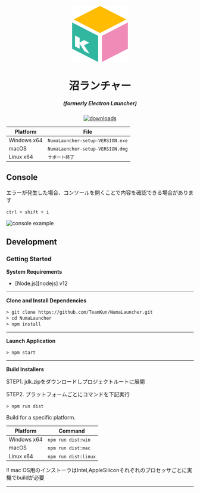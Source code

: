 <p align="center"><img src="./app/assets/images/SealCircle.svg" width="150px" height="150px" alt="aventium softworks"></p>

<h1 align="center">沼ランチャー</h1>

<em><h5 align="center">(formerly Electron Launcher)</h5></em>

[<p align="center"><img src="https://img.shields.io/github/downloads/dscalzi/HeliosLauncher/total.svg?style=for-the-badge" alt="downloads">](https://github.com/TeamKun/NumaLauncher/releases)</p>

| Platform | File |
| -------- | ---- |
| Windows x64 | `NumaLauncher-setup-VERSION.exe` |
| macOS | `NumaLauncher-setup-VERSION.dmg` |
| Linux x64 | `サポート終了` |

## Console

エラーが発生した場合、コンソールを開くことで内容を確認できる場合があります

```console
ctrl + shift + i
```

![console example](https://i.imgur.com/T5e73jP.png)


## Development

### Getting Started

**System Requirements**

* [Node.js][nodejs] v12

---

**Clone and Install Dependencies**

```console
> git clone https://github.com/TeamKun/NumaLauncher.git
> cd NumaLauncher
> npm install
```

---

**Launch Application**

```console
> npm start
```

---

**Build Installers**

STEP1. <a src="https://github.com/TeamKun/config-files/releases">jdk.zip</a>をダウンロードしプロジェクトルートに展開

STEP2. プラットフォームごとにコマンドを下記実行

```console
> npm run dist
```

Build for a specific platform.

| Platform    | Command              |
| ----------- | -------------------- |
| Windows x64 | `npm run dist:win`   |
| macOS       | `npm run dist:mac`   |
| Linux x64   | `npm run dist:linux` |

!! mac OS用のインストーラはIntel,AppleSiliconそれぞれのプロセッサごとに実機でbuildが必要

---